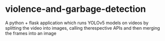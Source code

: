 # violence-and-garbage-detection
A python + flask application which runs YOLOv5 models on videos by splitting the video into images, calling therespective APIs and then merging the frames into an image
